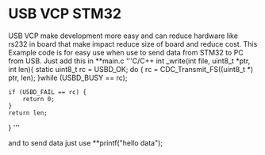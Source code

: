 # USB VCP STM32

USB VCP make development more easy and can reduce hardware like rs232 in board that make impact reduce size of board and reduce cost.
This Example code is for easy use when use to send data from STM32 to PC from USB. 
Just add this in **main.c
'''C/C++
  int _write(int file, uint8_t *ptr, int len){
	static uint8_t rc = USBD_OK;
	do {
		rc = CDC_Transmit_FS((uint8_t *) ptr, len);
	}while (USBD_BUSY == rc);

	if (USBD_FAIL == rc) {
		return 0;
	}
	return len;
}
'''

and to send data just use **printf("hello data");
